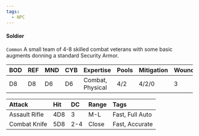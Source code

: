 ```yaml
---
tags:
  - NPC
---
```

#### Soldier
`Common`
A small team of 4-8 skilled combat veterans with some basic augments donning a standard Security Armor.

| BOD | REF | MND | CYB | Expertise        | Pools | Mitigation | Wounds |
| :-- | :-- | :-- | :-- | :--------------- | :---- | :--------- | ------ |
| D8  | D8  | D6  | D6  | Combat, Physical | 4/2   | 4/2/0      | 3      |

| Attack        | Hit | DC  | Range | Tags            |
| :------------ | :-- | :-- | :---- | :-------------- |
| Assault Rifle | 4D8 | 3   | M-L   | Fast, Full Auto |
| Combat Knife  | 5D8 | 2-4 | Close | Fast, Accurate  |